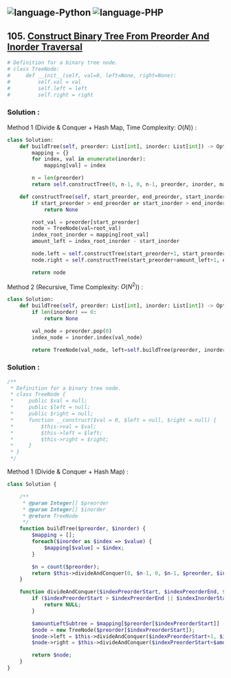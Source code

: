 ![language-Python](https://img.shields.io/badge/Python-ffd43b?style=for-the-badge&logo=PYTHON)
![language-PHP](https://img.shields.io/badge/PHP-acb1f9?style=for-the-badge&logo=PHP)
---

## 105. [Construct Binary Tree From Preorder And Inorder Traversal](https://leetcode.com/problems/construct-binary-tree-from-preorder-and-inorder-traversal)

```python
# Definition for a binary tree node.
# class TreeNode:
#     def __init__(self, val=0, left=None, right=None):
#         self.val = val
#         self.left = left
#         self.right = right
```

### Solution :

Method 1 (Divide & Conquer + Hash Map, Time Complexity: $O(N)$) :
```python
class Solution:
    def buildTree(self, preorder: List[int], inorder: List[int]) -> Optional[TreeNode]:
        mapping = {}
        for index, val in enumerate(inorder):
            mapping[val] = index

        n = len(preorder)
        return self.constructTree(0, n-1, 0, n-1, preorder, inorder, mapping)

    def constructTree(self, start_preorder, end_preorder, start_inorder, end_inorder, preorder, inorder, mapping) -> Optional[TreeNode]:
        if start_preorder > end_preorder or start_inorder > end_inorder:
            return None

        root_val = preorder[start_preorder]
        node = TreeNode(val=root_val)
        index_root_inorder = mapping[root_val]
        amount_left = index_root_inorder - start_inorder

        node.left = self.constructTree(start_preorder+1, start_preorder+amount_left, start_inorder, index_root_inorder-1, preorder, inorder, mapping)
        node.right = self.constructTree(start_preorder+amount_left+1, end_preorder, index_root_inorder+1, end_inorder, preorder, inorder, mapping)

        return node
```

Method 2 (Recursive, Time Complexity: $O(N^2)$) :
```python
class Solution:
    def buildTree(self, preorder: List[int], inorder: List[int]) -> Optional[TreeNode]:
        if len(inorder) == 0:
            return None

        val_node = preorder.pop(0)
        index_node = inorder.index(val_node)

        return TreeNode(val_node, left=self.buildTree(preorder, inorder[:index_node]), right=self.buildTree(preorder, inorder[index_node+1:]))
```

### Solution :

```php
/**
 * Definition for a binary tree node.
 * class TreeNode {
 *     public $val = null;
 *     public $left = null;
 *     public $right = null;
 *     function __construct($val = 0, $left = null, $right = null) {
 *         $this->val = $val;
 *         $this->left = $left;
 *         $this->right = $right;
 *     }
 * }
 */
```

Method 1 (Divide & Conquer + Hash Map) :
```php
class Solution {

    /**
     * @param Integer[] $preorder
     * @param Integer[] $inorder
     * @return TreeNode
     */
    function buildTree($preorder, $inorder) {
        $mapping = [];
        foreach($inorder as $index => $value) {
            $mapping[$value] = $index;
        }

        $n = count($preorder);
        return $this->divideAndConquer(0, $n-1, 0, $n-1, $preorder, $inorder, $mapping);
    }

    function divideAndConquer($indexPreorderStart, $indexPreorderEnd, $indexInorderStart, $indexInorderEnd, $preorder, $inorder, $mapping) {
        if ($indexPreorderStart > $indexPreorderEnd || $indexInorderStart > $indexInorderEnd) {
            return NULL;
        }

        $amountLeftSubtree = $mapping[$preorder[$indexPreorderStart]] - $indexInorderStart;
        $node = new TreeNode($preorder[$indexPreorderStart]);
        $node->left = $this->divideAndConquer($indexPreorderStart+1, $indexPreorderStart+$amountLeftSubtree, $indexInorderStart, $indexInorderStart+$amountLeftSubtree-1, $preorder, $inorder, $mapping);
        $node->right = $this->divideAndConquer($indexPreorderStart+$amountLeftSubtree+1, $indexPreorderEnd, $indexInorderStart+$amountLeftSubtree+1, $indexInorderEnd, $preorder, $inorder, $mapping);

        return $node;
    }
}
```
